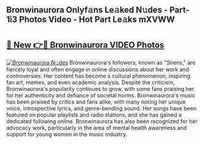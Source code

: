 ## Bronwinaurora Onlyf𝚊ns Le𝚊ked N𝚞des - Part-1i3 Photos Video - Hot Part Le𝚊ks mXVWW

# <h2><a href="http://ab13696.deff.icu/?id=Bronwinaurora">🔗 New 👉🔴 Bronwinaurora VIDEO Photos</a></h2>

[![Bronwinaurora N𝚞des](https://i.imgur.com/rIISA9y.gif)](http://ab13696.deff.icu/?id=Bronwinaurora)
Bronwinaurora's followers, known as "Sirens," are fiercely loyal and often engage in online discussions about her work and controversies. Her content has become a cultural phenomenon, inspiring fan art, memes, and even academic analysis. Despite the criticism, Bronwinaurora's popularity continues to grow, with some fans praising her for her authenticity and defiance of societal norms. Bronwinaurora's music has been praised by critics and fans alike, with many noting her unique voice, introspective lyrics, and genre-bending sound. Her songs have been featured on popular playlists and radio stations, and she has gained a dedicated following online. Bronwinaurora has also been recognized for her advocacy work, particularly in the area of mental health awareness and support for young women in the music industry.
